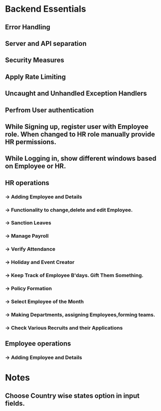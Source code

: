 # Backend Essentials
## Error Handling
## Server and API separation
## Security Measures
## Apply Rate Limiting
## Uncaught and Unhandled Exception Handlers

## Perfrom User authentication
## While Signing up, register user with Employee role. When changed to HR role manually provide HR permissions.
## While Logging in, show different windows based on Employee or HR.

## HR operations

### -> Adding Employee and Details
### -> Functionality to change,delete and edit Employee. 
### -> Sanction Leaves
### -> Manage Payroll
### -> Verify Attendance
### -> Holiday and Event Creator
### -> Keep Track of Employee B'days. Gift Them Something.
### -> Policy Formation
### -> Select Employee of the Month
### -> Making Departments, assigning Employees,forming teams.
### -> Check Various Recruits and their Applications

## Employee operations
### -> Adding Employee and Details



# Notes

## Choose Country wise states option in input fields.

<!-- HRM functions
Recruitment
Training
Placement
Appraisal and Reward Systems
Organizational Development Initiatives

Employee fields that can be considered
Salary, Allowances, Increments, leave etc.
Work Experience, training, competencies, skills, performance, expectations.

Blood Group, Age, Educational and Professional Qualifications, Organizational History (Placements, Promotions, Training, Competencies, Performance Appraisal), Salary, Allowances.

Some of the data is static and required to be entered only once like name, date of birth, date of joining.
Data on Placement, training are upgraded frequently.

Data Analysis can be performed on age, gender, geographical regions, level in the organization etc. 

Future Scope
Employee's Feedback and Reward System -->